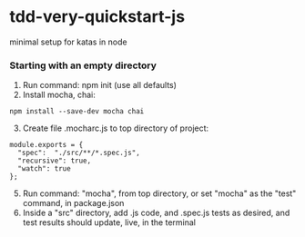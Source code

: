 # tdd-very-quickstart-js
minimal setup for katas in node

### Starting with an empty directory
1) Run command: npm init (use all defaults)
2) Install mocha, chai:

```npm install --save-dev mocha chai```

3) Create file .mocharc.js to top directory of project:

```
module.exports = {
  "spec":  "./src/**/*.spec.js",
  "recursive": true,
  "watch": true
};
```

5) Run command: "mocha", from top directory, or set "mocha" as the "test" command, in package.json
6) Inside a "src" directory, add .js code, and .spec.js tests as desired, and test results should update, live, in the terminal
